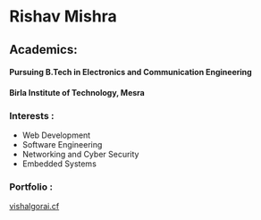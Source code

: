 # Rishav Mishra

## Academics: 
#### Pursuing B.Tech in Electronics and Communication Engineering
#### Birla Institute of Technology, Mesra

### Interests : 
- Web Development
- Software Engineering
- Networking and Cyber Security
- Embedded Systems

### Portfolio :
[vishalgorai.cf](http://vishalgorai.cf)

